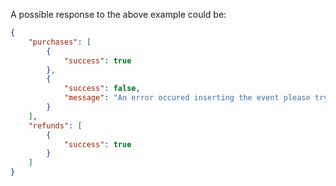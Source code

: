 A possible response to the above example could be:

```json
{
    "purchases": [
        {
            "success": true
        },
        {
            "success": false,
            "message": "An error occured inserting the event please try again."
        }
    ],
    "refunds": [
        {
            "success": true
        }
    ]
}
```
